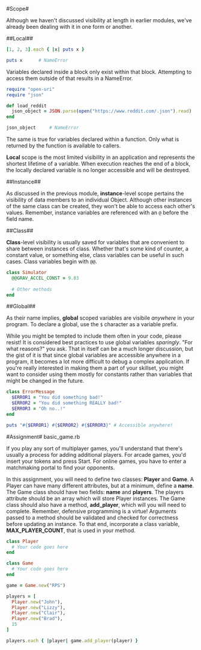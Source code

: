 #Scope#

Although we haven't discussed visibility at length in earlier modules, we've already been dealing with it in one form or another.

##Local##

```ruby
[1, 2, 3].each { |x| puts x }

puts x      # NameError
```

Variables declared inside a block only exist within that block. Attempting to access them outside of that results in a NameError.

```ruby
require "open-uri"
require "json"

def load_reddit
  json_object = JSON.parse(open("https://www.reddit.com/.json").read)
end

json_object     # NameError
```

The same is true for variables declared within a function. Only what is returned by the function is available to callers.

**Local** scope is the most limited visibility in an application and represents the shortest lifetime of a variable. When execution reaches the end of a block, the locally declared variable is no longer accessible and will be destroyed.

##Instance##

As discussed in the previous module, **instance**-level scope pertains the visibility of data members to an individual Object. Although other instances of the same class can be created, they won't be able to access each other's values. Remember, instance variables are referenced with an ```@``` before the field name.

##Class##

**Class**-level visibility is usually saved for variables that are convenient to share between instances of class. Whether that's some kind of counter, a constant value, or something else, class variables can be useful in such cases. Class variables begin with ```@@```.

```ruby
class Simulator
  @@GRAV_ACCEL_CONST = 9.83
    
  # Other methods
end
```

##Global##

As their name implies, **global** scoped variables are visibile *anywhere* in your program. To declare a global, use the ```$``` character as a variable prefix.

While you might be tempted to include them often in your code, please resist! It is considered best practices to use global variables *sparingly*. "For what reasons?" you ask. That in itself can be a much longer discussion, but the gist of it is that since global variables are accessible anywhere in a program, it becomes a lot more difficult to debug a complex application. If you're really interested in making them a part of your skillset, you might want to consider using them mostly for constants rather than variables that might be changed in the future.

```ruby
class ErrorMessage
  $ERROR1 = "You did something bad!"
  $ERROR2 = "You did something REALLY bad!"
  $ERROR3 = "Oh no..!"
end

puts "#{$ERROR1} #{$ERROR2} #{$ERROR3}" # Accessible anywhere!
```

#Assignment#
basic_game.rb

If you play any sort of multiplayer games, you'll understand that there's usually a process for adding additional players. For arcade games, you'd insert your tokens and press Start. For online games, you have to enter a matchmaking portal to find your opponents.

In this assignment, you will need to define two classes: **Player** and **Game**. A Player can have many different attributes, but at a minimum, define a **name**. The Game class should have two fields: **name** and **players**. The players attribute should be an array which will store Player instances. The Game class should also have a method, **add_player**, which will you will need to complete. Remember, defensive programming is a virtue! Arguments passed to a method should be validated and checked for correctness before updating an instance. To that end, incorporate a class variable, **MAX_PLAYER_COUNT**, that is used in your method.

```ruby
class Player
  # Your code goes here
end

class Game
  # Your code goes here
end

game = Game.new("RPS")

players = [
  Player.new("John"), 
  Player.new("Lizzy"), 
  Player.new("Clair"), 
  Player.new("Brad"), 
  15
]

players.each { |player| game.add_player(player) }
```
